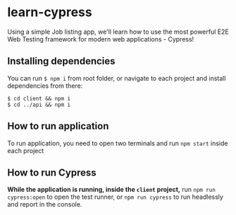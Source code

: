 # learn-cypress
Using a simple Job listing app, we'll learn how to use the most powerful E2E Web Testing framework for modern web applications - Cypress!

## Installing dependencies
You can run
```$ npm i```
from root folder, or navigate to each project and install dependencies from there:

```
$ cd client && npm i
$ cd ../api && npm i
```

## How to run application
To run application, you need to open two terminals and run
```npm start```
inside each project

## How to run Cypress
**While the application is running, inside the `client` project,** run
```npm run cypress:open```
to open the test runner, or
```npm run cypress``` 
to run headlessly and report in the console.